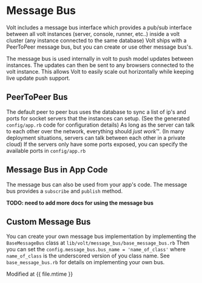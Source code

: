 # Message Bus

Volt includes a message bus interface which provides a pub/sub interface between all volt instances (server, console, runner, etc..) inside a volt cluster (any instance connected to the same database)  Volt ships with a PeerToPeer message bus, but you can create or use other message bus's.

The message bus is used internally in volt to push model updates between instances.  The updates can then be sent to any browsers connected to the volt instance.  This allows Volt to easily scale out horizontally while keeping live update push support.

## PeerToPeer Bus

The default peer to peer bus uses the database to sync a list of ip's and ports for socket servers that the instances can setup.  (See the generated ```config/app.rb``` code for configuration details)  As long as the server can talk to each other over the network, everything should *just work*™.  (In many deployment situations, servers can talk between each other in a private cloud)  If the servers only have some ports exposed, you can specify the available ports in ```config/app.rb```

## Message Bus in App Code

The message bus can also be used from your app's code.  The message bus provides a ```subscribe``` and ```publish``` method.

**TODO: need to add more docs for using the message bus**

## Custom Message Bus

You can create your own message bus implementation by implementing the ```BaseMessageBus``` class at ```lib/volt/message_bus/base_message_bus.rb```  Then you can set the ```config.message_bus.bus_name = 'name_of_class'``` where ```name_of_class``` is the underscored version of you class name.  See ```base_message_bus.rb``` for details on implementing your own bus.

Modified at {{ file.mtime }}
